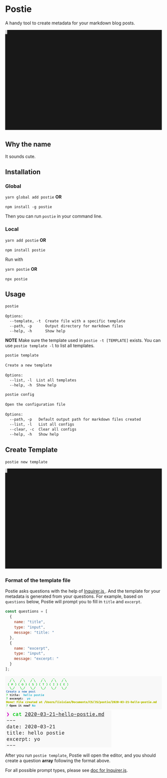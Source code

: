 # Postie

A handy tool to create metadata for your markdown blog posts.

![Demo](./doc/demo.svg)

## Why the name

It sounds cute.

## Installation

### Global

`yarn global add postie` **OR**

`npm install -g postie`

Then you can run `postie` in your command line.

### Local

`yarn add postie` **OR**

`npm install postie`

Run with

`yarn postie` **OR**

`npx postie`

## Usage

```
postie

Options:
  --template, -t  Create file with a specific template
  --path, -p      Output directory for markdown files
  --help, -h      Show help
```

**NOTE** Make sure the template used in `postie -t [TEMPLATE]` exists. You can use `postie template -l` to list all templates.

```
postie template

Create a new template

Options:
  --list, -l  List all templates
  --help, -h  Show help
```

```
postie config

Open the configuration file

Options:
  --path, -p   Default output path for markdown files created
  --list, -l   List all configs
  --clear, -c  Clear all configs
  --help, -h   Show help
```

## Create Template

`postie new template`

![create-templae](./doc/newtemplate.svg)

### Format of the template file

Postie asks questions with the help of [ Inquirer.js ](https://github.com/sboudrias/inquirer.js/). And the template for your metadata is generated from your questions. For example, based on `questions` below, Postie will prompt you to fill in `title` and `excerpt`.

```javascript
const questions = [
  {
    name: "title",
    type: "input",
    message: "title: "
  },
  {
    name: "excerpt",
    type: "input",
    message: "excerpt: "
  }
];
```

![example](./doc/example.png)
![output](./doc/example-output.png)

After you run `postie template`, Postie will open the editor, and you should create a question **array** following the format above.

For all possible prompt types, please see [doc for Inquirer.js](https://github.com/SBoudrias/Inquirer.js/#prompt-types).
